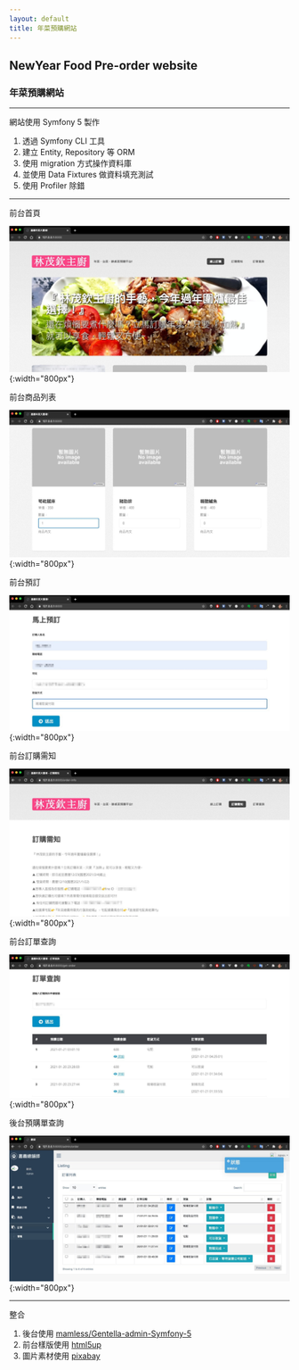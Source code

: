```yaml
---
layout: default
title: 年菜預購網站
---
```

## NewYear Food Pre-order website

### 年菜預購網站

---

網站使用 Symfony 5 製作

1. 透過 Symfony CLI 工具
2. 建立 Entity, Repository 等 ORM
3. 使用 migration 方式操作資料庫
4. 並使用 Data Fixtures 做資料填充測試
5. 使用 Profiler 除錯

---

前台首頁

![前台首頁](images/ez-order-01.jpg){:width="800px"}

前台商品列表

![前台商品列表](images/ez-order-07.jpg){:width="800px"}

前台預訂

![前台預訂](images/ez-order-02.jpg){:width="800px"}

前台訂購需知

![前台訂購需知](images/ez-order-03.jpg){:width="800px"}

前台訂單查詢

![前台訂單查詢](images/ez-order-04.jpg){:width="800px"}

後台預購單查詢

![後台預購單查詢](images/ez-order-06.jpg){:width="800px"}

---

整合

1. 後台使用 [mamless/Gentella-admin-Symfony-5]
2. 前台樣版使用 [html5up]
3. 圖片素材使用 [pixabay]

[mamless/Gentella-admin-Symfony-5]: https://github.com/mamless/Gentella-admin-Symfony-5 "mamless/Gentella-admin-Symfony-5"
[html5up]: https://html5up.net/ "html5up"
[pixabay]: https://pixabay.com/ "pixabay"
